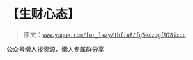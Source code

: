 # 【生财心态】

> 原文：[`www.yuque.com/for_lazy/thfiu8/fg5exzogf978ixco`](https://www.yuque.com/for_lazy/thfiu8/fg5exzogf978ixco)



公众号懒人找资源，懒人专属群分享